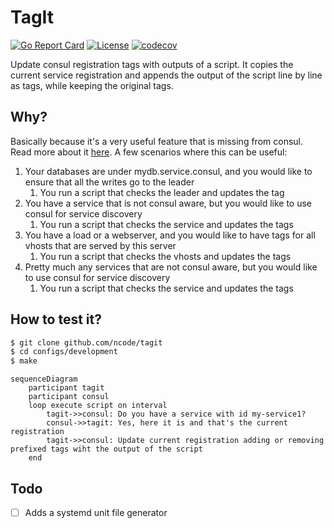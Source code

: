 # TagIt 
[![Go Report Card](https://goreportcard.com/badge/github.com/ncode/tagit)](https://goreportcard.com/report/github.com/ncode/tagit)
[![License](https://img.shields.io/badge/License-Apache_2.0-blue.svg)](https://opensource.org/licenses/Apache-2.0)
[![codecov](https://codecov.io/gh/ncode/tagit/graph/badge.svg?token=ISXEH274YD)](https://codecov.io/gh/ncode/tagit)


Update consul registration tags with outputs of a script.
It copies the current service registration and appends the output of the script line by line as tags, while keeping the original tags.

## Why?

Basically because it's a very useful feature that is missing from consul. Read more about it [here](https://github.com/hashicorp/consul/issues/1048).
A few scenarios where this can be useful:

1. Your databases are under mydb.service.consul, and you would like to ensure that all the writes go to the leader
   1. You run a script that checks the leader and updates the tag
2. You have a service that is not consul aware, but you would like to use consul for service discovery
   1. You run a script that checks the service and updates the tags
3. You have a load or a webserver, and you would like to have tags for all vhosts that are served by this server
   1. You run a script that checks the vhosts and updates the tags
4. Pretty much any services that are not consul aware, but you would like to use consul for service discovery
   1. You run a script that checks the service and updates the tags

## How to test it?

```bash
$ git clone github.com/ncode/tagit
$ cd configs/development
$ make
```

```mermaid
sequenceDiagram
    participant tagit
    participant consul
    loop execute script on interval
        tagit->>consul: Do you have a service with id my-service1?
        consul->>tagit: Yes, here it is and that's the current registration
        tagit->>consul: Update current registration adding or removing prefixed tags wiht the output of the script
    end
```

## Todo

- [ ] Adds a systemd unit file generator
